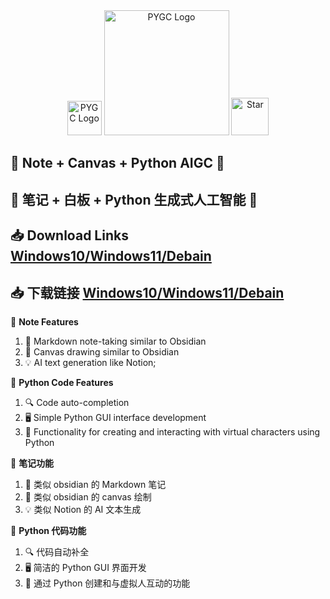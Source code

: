 <div align="center">

<img src="https://github.com/pygc/pygc/blob/main/doc//logo-icon.png" alt="PYGC Logo" width="55">
<img src="https://github.com/pygc/pygc/blob/main/doc//logo.gif" alt="PYGC Logo" width="200">
<img src="https://github.com/pygc/pygc/blob/main/doc/star.jpg" alt="Star" width="60">

</div>

## 🎉 Note + Canvas + Python AIGC 🎉

## 🎉 笔记 + 白板 + Python 生成式人工智能 🎉

## 📥 Download Links [Windows10/Windows11/Debain](https://github.com/pygc/pygc/releases)

## 📥 下载链接 [Windows10/Windows11/Debain](https://github.com/pygc/pygc/releases)

📝 **Note Features**

1. 📖 Markdown note-taking similar to Obsidian
2. 🎨 Canvas drawing similar to Obsidian
3. 💡 AI text generation like Notion;

🐍 **Python Code Features**

1. 🔍 Code auto-completion
2. 🖥 Simple Python GUI interface development
3. 🤖 Functionality for creating and interacting with virtual characters using Python

📝 **笔记功能**

1. 📖 类似 obsidian 的 Markdown 笔记
2. 🎨 类似 obsidian 的 canvas 绘制
3. 💡 类似 Notion 的 AI 文本生成

🐍 **Python 代码功能**

1. 🔍 代码自动补全
2. 🖥 简洁的 Python GUI 界面开发
3. 🤖 通过 Python 创建和与虚拟人互动的功能
